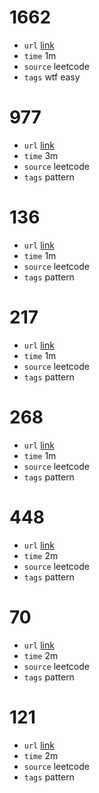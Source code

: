 # 1662
- `url` [link](https://leetcode.com/problems/check-if-two-string-arrays-are-equivalent/description/?envType=daily-question&envId=2023-12-01)
- `time` 1m
- `source` leetcode
- `tags` wtf easy
# 977
- `url` [link](https://leetcode.com/problems/squares-of-a-sorted-array/description/)
- `time` 3m
- `source` leetcode
- `tags` pattern
# 136
- `url` [link](https://leetcode.com/problems/single-number/description/)
- `time` 1m
- `source` leetcode
- `tags` pattern
# 217
- `url` [link](https://leetcode.com/problems/contains-duplicate/description/)
- `time` 1m
- `source` leetcode
- `tags` pattern 
# 268
- `url` [link](https://leetcode.com/problems/missing-number/description/)
- `time` 1m
- `source` leetcode
- `tags` pattern 
# 448
- `url` [link](https://leetcode.com/problems/find-all-numbers-disappeared-in-an-array/description/)
- `time` 2m
- `source` leetcode
- `tags` pattern 
# 70
- `url` [link](https://leetcode.com/problems/climbing-stairs/description/)
- `time` 2m
- `source` leetcode
- `tags` pattern
# 121
- `url` [link](https://leetcode.com/problems/best-time-to-buy-and-sell-stock/description/)
- `time` 2m
- `source` leetcode
- `tags` pattern